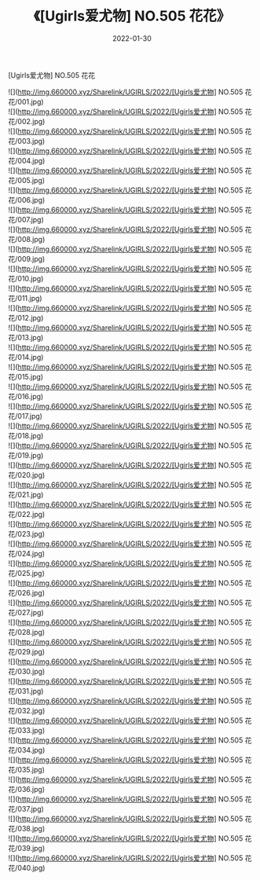 ﻿---
layout: post
title:  《[Ugirls爱尤物] NO.505 花花》
date:   2022-01-30
img: http://img.660000.xyz/Sharelink/UGIRLS/2022/[Ugirls爱尤物] NO.505 花花/000.jpg
categories: [美女, 清纯, 唯美]
---

[Ugirls爱尤物] NO.505 花花

 ![](http://img.660000.xyz/Sharelink/UGIRLS/2022/[Ugirls爱尤物] NO.505 花花/001.jpg) <br>![](http://img.660000.xyz/Sharelink/UGIRLS/2022/[Ugirls爱尤物] NO.505 花花/002.jpg) <br>![](http://img.660000.xyz/Sharelink/UGIRLS/2022/[Ugirls爱尤物] NO.505 花花/003.jpg) <br>![](http://img.660000.xyz/Sharelink/UGIRLS/2022/[Ugirls爱尤物] NO.505 花花/004.jpg) <br>![](http://img.660000.xyz/Sharelink/UGIRLS/2022/[Ugirls爱尤物] NO.505 花花/005.jpg) <br>![](http://img.660000.xyz/Sharelink/UGIRLS/2022/[Ugirls爱尤物] NO.505 花花/006.jpg) <br>![](http://img.660000.xyz/Sharelink/UGIRLS/2022/[Ugirls爱尤物] NO.505 花花/007.jpg) <br>![](http://img.660000.xyz/Sharelink/UGIRLS/2022/[Ugirls爱尤物] NO.505 花花/008.jpg) <br>![](http://img.660000.xyz/Sharelink/UGIRLS/2022/[Ugirls爱尤物] NO.505 花花/009.jpg) <br>![](http://img.660000.xyz/Sharelink/UGIRLS/2022/[Ugirls爱尤物] NO.505 花花/010.jpg) <br>![](http://img.660000.xyz/Sharelink/UGIRLS/2022/[Ugirls爱尤物] NO.505 花花/011.jpg) <br>![](http://img.660000.xyz/Sharelink/UGIRLS/2022/[Ugirls爱尤物] NO.505 花花/012.jpg) <br>![](http://img.660000.xyz/Sharelink/UGIRLS/2022/[Ugirls爱尤物] NO.505 花花/013.jpg) <br>![](http://img.660000.xyz/Sharelink/UGIRLS/2022/[Ugirls爱尤物] NO.505 花花/014.jpg) <br>![](http://img.660000.xyz/Sharelink/UGIRLS/2022/[Ugirls爱尤物] NO.505 花花/015.jpg) <br>![](http://img.660000.xyz/Sharelink/UGIRLS/2022/[Ugirls爱尤物] NO.505 花花/016.jpg) <br>![](http://img.660000.xyz/Sharelink/UGIRLS/2022/[Ugirls爱尤物] NO.505 花花/017.jpg) <br>![](http://img.660000.xyz/Sharelink/UGIRLS/2022/[Ugirls爱尤物] NO.505 花花/018.jpg) <br>![](http://img.660000.xyz/Sharelink/UGIRLS/2022/[Ugirls爱尤物] NO.505 花花/019.jpg) <br>![](http://img.660000.xyz/Sharelink/UGIRLS/2022/[Ugirls爱尤物] NO.505 花花/020.jpg) <br>![](http://img.660000.xyz/Sharelink/UGIRLS/2022/[Ugirls爱尤物] NO.505 花花/021.jpg) <br>![](http://img.660000.xyz/Sharelink/UGIRLS/2022/[Ugirls爱尤物] NO.505 花花/022.jpg) <br>![](http://img.660000.xyz/Sharelink/UGIRLS/2022/[Ugirls爱尤物] NO.505 花花/023.jpg) <br>![](http://img.660000.xyz/Sharelink/UGIRLS/2022/[Ugirls爱尤物] NO.505 花花/024.jpg) <br>![](http://img.660000.xyz/Sharelink/UGIRLS/2022/[Ugirls爱尤物] NO.505 花花/025.jpg) <br>![](http://img.660000.xyz/Sharelink/UGIRLS/2022/[Ugirls爱尤物] NO.505 花花/026.jpg) <br>![](http://img.660000.xyz/Sharelink/UGIRLS/2022/[Ugirls爱尤物] NO.505 花花/027.jpg) <br>![](http://img.660000.xyz/Sharelink/UGIRLS/2022/[Ugirls爱尤物] NO.505 花花/028.jpg) <br>![](http://img.660000.xyz/Sharelink/UGIRLS/2022/[Ugirls爱尤物] NO.505 花花/029.jpg) <br>![](http://img.660000.xyz/Sharelink/UGIRLS/2022/[Ugirls爱尤物] NO.505 花花/030.jpg) <br>![](http://img.660000.xyz/Sharelink/UGIRLS/2022/[Ugirls爱尤物] NO.505 花花/031.jpg) <br>![](http://img.660000.xyz/Sharelink/UGIRLS/2022/[Ugirls爱尤物] NO.505 花花/032.jpg) <br>![](http://img.660000.xyz/Sharelink/UGIRLS/2022/[Ugirls爱尤物] NO.505 花花/033.jpg) <br>![](http://img.660000.xyz/Sharelink/UGIRLS/2022/[Ugirls爱尤物] NO.505 花花/034.jpg) <br>![](http://img.660000.xyz/Sharelink/UGIRLS/2022/[Ugirls爱尤物] NO.505 花花/035.jpg) <br>![](http://img.660000.xyz/Sharelink/UGIRLS/2022/[Ugirls爱尤物] NO.505 花花/036.jpg) <br>![](http://img.660000.xyz/Sharelink/UGIRLS/2022/[Ugirls爱尤物] NO.505 花花/037.jpg) <br>![](http://img.660000.xyz/Sharelink/UGIRLS/2022/[Ugirls爱尤物] NO.505 花花/038.jpg) <br>![](http://img.660000.xyz/Sharelink/UGIRLS/2022/[Ugirls爱尤物] NO.505 花花/039.jpg) <br>![](http://img.660000.xyz/Sharelink/UGIRLS/2022/[Ugirls爱尤物] NO.505 花花/040.jpg) <br>